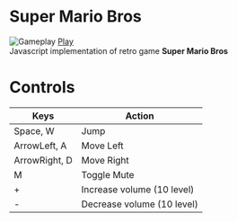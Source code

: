 # Super Mario Bros
![Gameplay](assets/images/gameplay.gif)
[Play](https://manishkr1101.github.io/super-mario/)  
Javascript implementation of retro game **Super Mario Bros**  

# Controls
Keys  | Action
------------- | -------------
Space, W  | Jump
ArrowLeft, A  | Move Left
ArrowRight, D | Move Right
M | Toggle Mute
\+ | Increase volume (10 level)
\- | Decrease volume (10 level)
